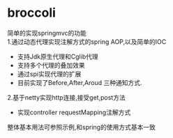 # broccoli
简单的实现springmvc的功能  
1.通过动态代理实现注解方式的spring AOP,以及简单的IOC    
- 支持Jdk原生代理和Cglib代理  
- 支持多个代理的叠加效果  
- 通过spi实现代理的扩展  
- 目前实现了Before,After,Aroud 三种通知方式.

2.基于netty实现http连接,接受get,post方法  
- 实现controller requestMapping注解方式  

整体基本用法可参照示例,和spring的使用方式基本一致